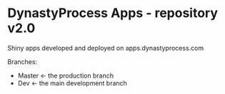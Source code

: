 # DynastyProcess Apps - repository v2.0

Shiny apps developed and deployed on apps.dynastyprocess.com

Branches: 

- Master <- the production branch
- Dev <- the main development branch

